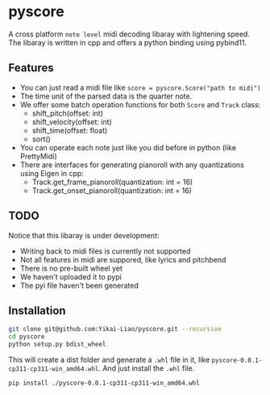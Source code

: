 # pyscore

A cross platform `note level` midi decoding libaray with lightening speed.
The libaray is written in cpp and offers a python binding using pybind11.

## Features

* You can just read a midi file like `score = pyscore.Score("path to midi")`
* The time unit of the parsed data is the quarter note.
* We offer some batch operation functions for both `Score` and `Track` class:
  * shift_pitch(offset: int)
  * shift_velocity(offset: int)
  * shift_time(offset: float)
  * sort()
* You can operate each note just like you did before in python (like PrettyMidi)
* There are interfaces for generating pianoroll with any quantizations using Eigen in cpp:
  * Track.get_frame_pianoroll(quantization: int = 16)
  * Track.get_onset_pianoroll(quantization: int = 16)

## TODO
Notice that this libaray is under development:
* Writing back to midi files is currently not supported
* Not all features in midi are suppored, like lyrics and pitchbend
* There is no pre-built wheel yet
* We haven't uploaded it to pypi
* The pyi file haven't been generated

## Installation

```bash
git clone git@github.com:Yikai-Liao/pyscore.git --recursive
cd pyscore
python setup.py bdist_wheel
```

This will create a dist folder and generate a `.whl` file in it, like `pyscore-0.0.1-cp311-cp311-win_amd64.whl`.
And just install the `.whl` file.

```bash
pip install ./pyscore-0.0.1-cp311-cp311-win_amd64.whl
```
